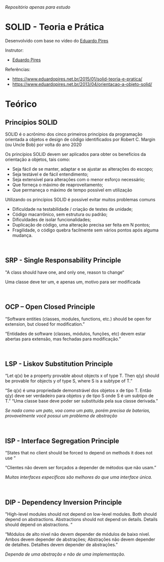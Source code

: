 _Repositório apenas para estudo_

# SOLID - Teoria e Prática

Desenvolvido com base no vídeo do [Eduardo Pires](https://www.youtube.com/watch?v=Q2QdkiX6p_Y)

Instrutor:

- [Eduardo Pires](https://www.eduardopires.net.br/)

Referências:

- https://www.eduardopires.net.br/2015/01/solid-teoria-e-pratica/
- https://www.eduardopires.net.br/2013/04/orientacao-a-objeto-solid/

# Teórico

## Princípios SOLID

SOLID é o acrônimo dos cinco primeiros princípios da programação orientada a objetos e design de código identificados por Robert C. Margin (ou Uncle Bob) por volta do ano 2020

Os princípios SOLID devem ser aplicados para obter os benefícios da orientação a objetos, tais como:

- Seja fácil de se manter, adaptar e se ajustar as alterações do escopo;
- Seja testável e de fácil entendimento;
- Seja extensível para alterações com o menor esforço necessário;
- Que forneça o máximo de reaproveitamento;
- Que permaneça o máximo de tempo possível em utilização

Utilizando os princípios SOLID é possível evitar muitos problemas comuns

- Dificuldade na testabilidade / criação de testes de unidade;
- Código macarrônico, sem estrutura ou padrão;
- Dificuldades de isolar funcionalidades;
- Duplicação de código, uma alteração precisa ser feita em N pontos;
- Fragilidade, o código quebra facilmente sem vários pontos após alguma mudança.

<br>

## SRP - Single Responsability Principle

"A class should have one, and only one, reason to change“

Uma classe deve ter um, e apenas um, motivo para ser modificada

<br>

## OCP – Open Closed Principle

“Software entities (classes, modules, functions, etc.) should be open for extension, but closed for modification.”

“Entidades de software (classes, módulos, funções, etc) devem estar abertas para extensão, mas fechadas para modificação.”

<br>

## LSP - Liskov Substitution Principle

“Let q(x) be a property provable about objects x of type T. Then q(y) should be provable for objects y of type S, where S is a subtype of T.”

“Se q(x) é uma propriedade demonstrável dos objetos x de tipo T. Então q(y) deve ser verdadeiro para objetos y de tipo S onde S é um subtipo de T.” “Uma classe base deve poder ser substituída pela sua classe derivada.”

_Se nada como um pato, voa como um pato, porém precisa de baterias, provavelmente você possui um problema de abstração_

<br>

## ISP - Interface Segregation Principle

“States that no client should be forced to depend on methods it does not use “

“Clientes não devem ser forçados a depender de métodos que não usam.”

_Muitas interfaces específicas são melhores do que uma interface única._

<br>

## DIP - Dependency Inversion Principle

"High-level modules should not depend on low-level modules. Both should depend on abstractions. Abstractions should not depend on details. Details should depend on abstractions. “

“Módulos de alto nível não devem depender de módulos de baixo nível. Ambos devem depender de abstrações; Abstrações não devem depender de detalhes. Detalhes devem depender de abstrações.”

_Dependa de uma abstração e não de uma implementação._
